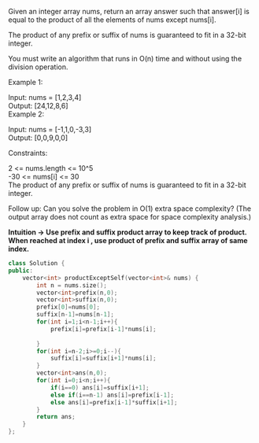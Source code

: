 Given an integer array nums, return an array answer such that answer[i] is equal to the product of all the elements of nums except nums[i].

The product of any prefix or suffix of nums is guaranteed to fit in a 32-bit integer.<br>

You must write an algorithm that runs in O(n) time and without using the division operation.<br>

 

Example 1:<br>

Input: nums = [1,2,3,4]<br>
Output: [24,12,8,6]<br>
Example 2:<br>

Input: nums = [-1,1,0,-3,3]<br>
Output: [0,0,9,0,0]<br>
 

Constraints:<br>

2 <= nums.length <= 10^5<br>
-30 <= nums[i] <= 30<br>
The product of any prefix or suffix of nums is guaranteed to fit in a 32-bit integer.<br>
 

Follow up: Can you solve the problem in O(1) extra space complexity? (The output array does not count as extra space for space complexity analysis.)<br>

__Intuition -> Use prefix and suffix product array to keep track of product. When reached at index i , use product of prefix and suffix array of same index.__

```C++
class Solution {
public:
    vector<int> productExceptSelf(vector<int>& nums) {
        int n = nums.size();
        vector<int>prefix(n,0);
        vector<int>suffix(n,0);
        prefix[0]=nums[0];
        suffix[n-1]=nums[n-1];
        for(int i=1;i<n-1;i++){
            prefix[i]=prefix[i-1]*nums[i];
            
        }
        for(int i=n-2;i>=0;i--){
            suffix[i]=suffix[i+1]*nums[i];
        }
        vector<int>ans(n,0);
        for(int i=0;i<n;i++){
            if(i==0) ans[i]=suffix[i+1];
            else if(i==n-1) ans[i]=prefix[i-1];
            else ans[i]=prefix[i-1]*suffix[i+1];
        }
        return ans;
    }
};
```
